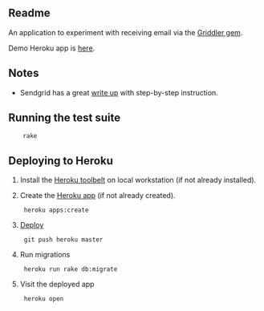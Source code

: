 ## Readme

An application to experiment with receiving email via the [Griddler gem](https://github.com/thoughtbot/griddler).

Demo Heroku app is [here](http://sandbox-017-griddler.herokuapp.com/).

## Notes

* Sendgrid has a great [write up](http://sendgrid.com/blog/receiving-email-in-your-rails-app-with-griddler/) with step-by-step instruction.

## Running the test suite

        rake

## Deploying to Heroku

1. Install the [Heroku toolbelt](https://devcenter.heroku.com/articles/getting-started-with-rails4#local-workstation-setup) on local workstation (if not already installed).

2. Create the [Heroku app](https://devcenter.heroku.com/articles/getting-started-with-rails4#deploy-your-application-to-heroku) (if not already created).

        heroku apps:create

3. [Deploy](https://devcenter.heroku.com/articles/git#deploying-code)

        git push heroku master

4. Run migrations

        heroku run rake db:migrate

5. Visit the deployed app

        heroku open

